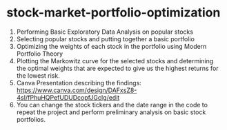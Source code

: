 # stock-market-portfolio-optimization
1. Performing Basic Exploratory Data Analysis on popular stocks
2. Selecting popular stocks and putting together a basic portfolio
3. Optimizing the weights of each stock in the portfolio using Modern Portfolio Theory
4. Plotting the Markowitz curve for the selected stocks and determining the optimal weights that are expected to give us the highest returns for the lowest risk.
5. Canva Presentation describing the findings: https://www.canva.com/design/DAFxsZ8-4sI/fPhuHQPefUDUDcopfJGcIg/edit
6. You can change the stock tickers and the date range in the code to repeat the project and perform preliminary analysis on basic stock portfolios.
